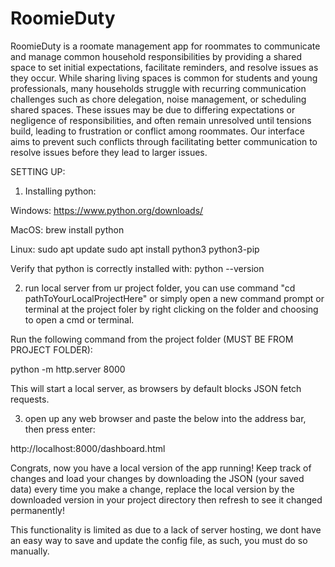 # RoomieDuty

RoomieDuty is a roomate management app for roommates to communicate and manage common household responsibilities by providing a shared space to set initial expectations, facilitate reminders, and resolve issues as they occur. While sharing living spaces is common for students and young professionals, many households struggle with recurring communication challenges such as chore delegation, noise management, or scheduling shared spaces. These issues may be due to differing expectations or negligence of responsibilities, and often remain unresolved until tensions build, leading to frustration or conflict among roommates. Our interface aims to prevent such conflicts through facilitating better communication to resolve issues before they lead to larger issues.

SETTING UP:

1) Installing python:

Windows: https://www.python.org/downloads/

MacOS: brew install python

Linux:
sudo apt update
sudo apt install python3 python3-pip

Verify that python is correctly installed with: python --version

2) run local server from ur project folder, you can use command "cd pathToYourLocalProjectHere" or simply open a new command prompt or terminal at the project foler by right clicking on the folder and choosing to open a cmd or terminal.

Run the following command from the project folder (MUST BE FROM PROJECT FOLDER):

python -m http.server 8000

This will start a local server, as browsers by default blocks JSON fetch requests.

3) open up any web browser and paste the below into the address bar, then press enter:

http://localhost:8000/dashboard.html

Congrats, now you have a local version of the app running!
Keep track of changes and load your changes by downloading the JSON (your saved data) every time you make a change, replace the local version by the downloaded version in your project directory then refresh to see it changed permanently!

This functionality is limited as due to a lack of server hosting, we dont have an easy way to save and update the config file, as such, you must do so manually.
